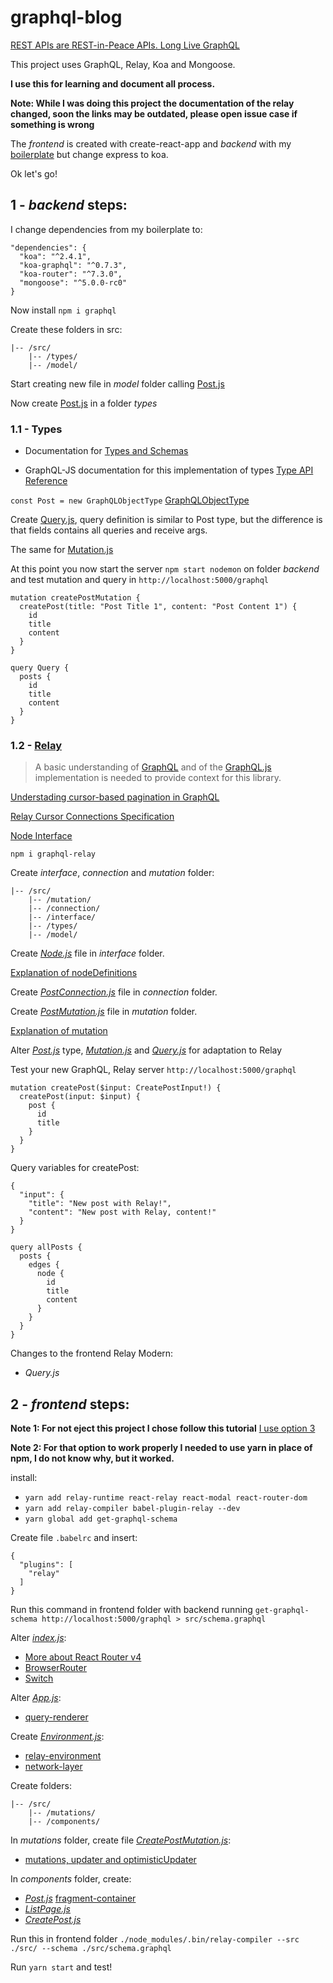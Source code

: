 # graphql-blog

[REST APIs are REST-in-Peace APIs. Long Live GraphQL](https://medium.freecodecamp.org/rest-apis-are-rest-in-peace-apis-long-live-graphql-d412e559d8e4)

This project uses GraphQL, Relay, Koa and Mongoose.

**I use this for learning and document all process.**

**Note: While I was doing this project the documentation of the relay changed, soon the links may be outdated, please open issue case if something is wrong**

The _frontend_ is created with create-react-app and _backend_ with my [boilerplate](https://github.com/Bastiani/nodejs-boilerplate) but change express to koa.

Ok let's go!

## 1 - _backend_ steps:

I change dependencies from my boilerplate to:

```
"dependencies": {
  "koa": "^2.4.1",
  "koa-graphql": "^0.7.3",
  "koa-router": "^7.3.0",
  "mongoose": "^5.0.0-rc0"
}
```

Now install `npm i graphql`

Create these folders in src:

```
|-- /src/
    |-- /types/
    |-- /model/
```

Start creating new file in _model_ folder calling [Post.js](https://github.com/Bastiani/graphql-blog/commit/bfd2fce196de37e8cd40db1f44786d1e749635e1#diff-c03e3499a8803603a49b494808cdebfc)

Now create [Post.js](https://github.com/Bastiani/graphql-blog/commit/bfd2fce196de37e8cd40db1f44786d1e749635e1#diff-58aca297af800fe781e3fdb3b142c5e7) in a folder _types_

### 1.1 - Types

* Documentation for [Types and Schemas](http://graphql.org/learn/schema/)

* GraphQL-JS documentation for this implementation of types [Type API Reference](http://graphql.org/graphql-js/type/)

`const Post = new GraphQLObjectType` [GraphQLObjectType](http://graphql.org/graphql-js/type/#graphqlobjecttype)

Create [Query.js](https://github.com/Bastiani/graphql-blog/commit/c0e9f643d713ec3fbfe070279df4e5ce1386d8f2#diff-49f7a27537317722592284f11a359c93), query definition is similar to Post type, but the difference is that fields contains all queries and receive args.

The same for [Mutation.js](https://github.com/Bastiani/graphql-blog/commit/c0e9f643d713ec3fbfe070279df4e5ce1386d8f2#diff-7243d2b3f50d4a6d0dc47097f7fddddd)

At this point you now start the server `npm start nodemon` on folder _backend_ and test mutation and query in `http://localhost:5000/graphql`

```
mutation createPostMutation {
  createPost(title: "Post Title 1", content: "Post Content 1") {
    id
    title
    content
  }
}
```

```
query Query {
  posts {
    id
    title
    content
  }
}
```

### 1.2 - [Relay](https://github.com/graphql/graphql-relay-js)

> A basic understanding of [GraphQL](http://graphql.org/learn/) and of the [GraphQL.js](https://github.com/graphql/graphql-js) implementation is needed to provide context for this library.

[Understading cursor-based pagination in GraphQL](http://graphql.org/learn/pagination/)

[Relay Cursor Connections Specification](https://facebook.github.io/relay/graphql/connections.htm#)

[Node Interface](https://facebook.github.io/relay/graphql/objectidentification.htm)

`npm i graphql-relay`

Create _interface_, _connection_ and _mutation_ folder:

```
|-- /src/
    |-- /mutation/
    |-- /connection/
    |-- /interface/
    |-- /types/
    |-- /model/
```

Create [_Node.js_](https://github.com/Bastiani/graphql-blog/commit/2a19140be5dc1c46f75c8bf45927e8cd32683771#diff-be755561d175ec24fcc98d6920a243c6) file in _interface_ folder.

[Explanation of nodeDefinitions](https://stackoverflow.com/questions/42576581/what-is-nodeinterface-nodefield-and-nodedefinitions-in-relay)

Create [_PostConnection.js_](https://github.com/Bastiani/graphql-blog/commit/2a19140be5dc1c46f75c8bf45927e8cd32683771#diff-c3e45187de3deca2b1cf20119a682ab7) file in _connection_ folder.

Create [_PostMutation.js_](https://github.com/Bastiani/graphql-blog/commit/2a19140be5dc1c46f75c8bf45927e8cd32683771#diff-0e986dc1894e8d7e1a52003e736d02bc) file in _mutation_ folder.

[Explanation of mutation](https://github.com/graphql/graphql-relay-js#mutations)

Alter [_Post.js_](https://github.com/Bastiani/graphql-blog/commit/2a19140be5dc1c46f75c8bf45927e8cd32683771#diff-58aca297af800fe781e3fdb3b142c5e7) type, [_Mutation.js_](https://github.com/Bastiani/graphql-blog/commit/2a19140be5dc1c46f75c8bf45927e8cd32683771#diff-7243d2b3f50d4a6d0dc47097f7fddddd) and [_Query.js_](https://github.com/Bastiani/graphql-blog/commit/2a19140be5dc1c46f75c8bf45927e8cd32683771#diff-49f7a27537317722592284f11a359c93) for adaptation to Relay

Test your new GraphQL, Relay server `http://localhost:5000/graphql`

```
mutation createPost($input: CreatePostInput!) {
  createPost(input: $input) {
    post {
      id
      title
    }
  }
}
```

Query variables for createPost:

```
{
  "input": {
    "title": "New post with Relay!",
    "content": "New post with Relay, content!"
  }
}
```

```
query allPosts {
  posts {
    edges {
      node {
        id
        title
        content
      }
    }
  }
}
```

Changes to the frontend Relay Modern:

* _Query.js_

## 2 - _frontend_ steps:

**Note 1: For not eject this project I chose follow this tutorial** [I use option 3](https://hackernoon.com/using-create-react-app-with-relay-modern-989c078fa892)

**Note 2: For that option to work properly I needed to use yarn in place of npm, I do not know why, but it worked.**

install:

* `yarn add relay-runtime react-relay react-modal react-router-dom`
* `yarn add relay-compiler babel-plugin-relay --dev`
* `yarn global add get-graphql-schema`

Create file `.babelrc` and insert:

```
{
  "plugins": [
    "relay"
  ]
}
```

Run this command in frontend folder with backend running `get-graphql-schema http://localhost:5000/graphql > src/schema.graphql`

Alter [_index.js_](https://github.com/Bastiani/graphql-blog/commit/650dc432a366d7b74353eedff9640fed1715a711#diff-8bb2a92dc6971eaea17cc24e58d7058f):

* [More about React Router v4](https://medium.com/@bastiani/react-router-4-e6c608deb88c)
* [BrowserRouter](https://reacttraining.com/react-router/web/api/BrowserRouter)
* [Switch](https://reacttraining.com/react-router/web/api/Switch)

Alter [_App.js_](https://github.com/Bastiani/graphql-blog/commit/650dc432a366d7b74353eedff9640fed1715a711#diff-48bb2e3e3e5708d8083b1cff1fff3949):

* [query-renderer](https://facebook.github.io/relay/docs/en/query-renderer.html)

Create [_Environment.js_](https://github.com/Bastiani/graphql-blog/commit/650dc432a366d7b74353eedff9640fed1715a711#diff-fecc0fcadf7b48388348fcfea7b2929a):

* [relay-environment](https://facebook.github.io/relay/docs/en/relay-environment.html)
* [network-layer](https://facebook.github.io/relay/docs/en/network-layer.html)

Create folders:

```
|-- /src/
    |-- /mutations/
    |-- /components/
```

In _mutations_ folder, create file [_CreatePostMutation.js_](https://github.com/Bastiani/graphql-blog/commit/650dc432a366d7b74353eedff9640fed1715a711#diff-446d3a184397729070afe1b80640edb5):

* [mutations, updater and optimisticUpdater](https://facebook.github.io/relay/docs/en/mutations.html#using-updater-and-optimisticupdater)

In _components_ folder, create:

* [_Post.js_](https://github.com/Bastiani/graphql-blog/commit/650dc432a366d7b74353eedff9640fed1715a711#diff-8db7c5f64964eba84f1ec4cd5cfd5071)
  [fragment-container](https://facebook.github.io/relay/docs/en/fragment-container.html)
* [_ListPage.js_](https://github.com/Bastiani/graphql-blog/commit/650dc432a366d7b74353eedff9640fed1715a711#diff-381cc740efec838abb8a1ba2e0d81742)
* [_CreatePost.js_](https://github.com/Bastiani/graphql-blog/commit/650dc432a366d7b74353eedff9640fed1715a711#diff-0ea403c84ce51c7f2d3b80ba0cfba5ed)

Run this in frontend folder `./node_modules/.bin/relay-compiler --src ./src/ --schema ./src/schema.graphql`

Run `yarn start` and test!
